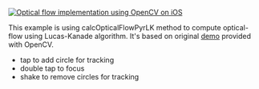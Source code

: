 [![Optical flow implementation using OpenCV on iOS ](http://img.youtube.com/vi/vHlt5Iye07o/0.jpg)](http://www.youtube.com/watch?v=vHlt5Iye07o)

This example is using calcOpticalFlowPyrLK method to compute optical-flow using Lucas-Kanade algorithm. 
It's based on original [demo](https://github.com/Itseez/opencv/blob/master/samples/cpp/lkdemo.cpp) provided with OpenCV.

* tap to add circle for tracking
* double tap to focus
* shake to remove circles for tracking